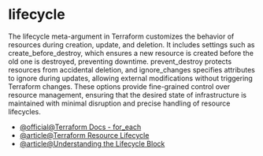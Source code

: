 # lifecycle

The lifecycle meta-argument in Terraform customizes the behavior of resources during creation, update, and deletion. It includes settings such as create_before_destroy, which ensures a new resource is created before the old one is destroyed, preventing downtime. prevent_destroy protects resources from accidental deletion, and ignore_changes specifies attributes to ignore during updates, allowing external modifications without triggering Terraform changes. These options provide fine-grained control over resource management, ensuring that the desired state of infrastructure is maintained with minimal disruption and precise handling of resource lifecycles.

- [@official@Terraform Docs - for_each](https://developer.hashicorp.com/terraform/language/meta-arguments/lifecycle)
- [@article@Terraform Resource Lifecycle](https://spacelift.io/blog/terraform-resource-lifecycle)
- [@article@Understanding the Lifecycle Block](https://dev.to/pwd9000/terraform-understanding-the-lifecycle-block-4f6e)